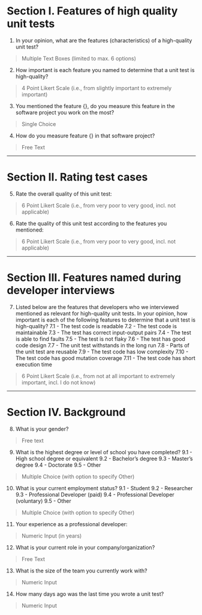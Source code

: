 # Section I. Features of high quality unit tests

1. In your opinion, what are the features (characteristics) of a high-quality unit test?
> Multiple Text Boxes (limited to max. 6 options)

2. How important is each feature you named to determine that a unit test is high-quality?
> 4 Point Likert Scale (i.e., from slightly important to extremely important)

3. You mentioned the feature {}, do you measure this feature in the software project you work on 
the most?
> Single Choice

4. How do you measure feature {} in that software project?
> Free Text

---

# Section II. Rating test cases

5. Rate the overall quality of this unit test:
> 6 Point Likert Scale (i.e., from very poor to very good, incl. not applicable)

6. Rate the quality of this unit test according to the features you mentioned:
> 6 Point Likert Scale (i.e., from very poor to very good, incl. not applicable)

---

# Section III. Features named during developer interviews

7. Listed below are the features that developers who we interviewed mentioned as relevant for high-quality unit tests. In your opinion, how important is each of the following features to determine that a unit test is high-quality?
7.1 - The test code is readable
7.2 - The test code is maintainable
7.3 - The test has correct input-output pairs 7.4 - The test is able to find faults
7.5 - The test is not flaky
7.6 - The test has good code design
7.7 - The unit test withstands in the long run
7.8 - Parts of the unit test are reusable
7.9 - The test code has low complexity
7.10 - The test code has good mutation coverage 7.11 - The test code has short execution time
> 6 Point Likert Scale (i.e., from not at all important to extremely important, incl. I do not know)

---

# Section IV. Background

8. What is your gender?
> Free text

9. What is the highest degree or level of school you have completed? 
9.1 - High school degree or equivalent
9.2 - Bachelor’s degree
9.3 - Master’s degree
9.4 - Doctorate 9.5 - Other
> Multiple Choice (with option to specify Other)

10. What is your current employment status? 
9.1 - Student
9.2 - Researcher
9.3 - Professional Developer (paid)
9.4 - Professional Developer (voluntary) 9.5 - Other
> Multiple Choice (with option to specify Other)

11. Your experience as a professional developer:
> Numeric Input (in years)

12. What is your current role in your company/organization?
> Free Text

13. What is the size of the team you currently work with?
> Numeric Input

14. How many days ago was the last time you wrote a unit test?
> Numeric Input
